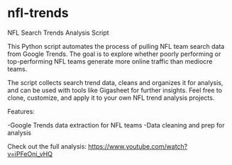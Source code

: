 # nfl-trends
NFL Search Trends Analysis Script

This Python script automates the process of pulling NFL team search data from Google Trends. The goal is to explore whether poorly performing or top-performing NFL teams generate more online traffic than mediocre teams.

The script collects search trend data, cleans and organizes it for analysis, and can be used with tools like Gigasheet for further insights. Feel free to clone, customize, and apply it to your own NFL trend analysis projects.

Features:

-Google Trends data extraction for NFL teams
-Data cleaning and prep for analysis

Check out the full analysis: https://www.youtube.com/watch?v=iPFeOni_vHQ
